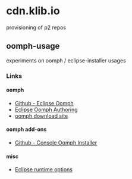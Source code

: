 # cdn.klib.io

provisioning of p2 repos

## oomph-usage

experiments on oomph / eclipse-installer usages

### Links

#### oomph
* [Github - Eclipse Oomph](https://github.com/eclipse-oomph)
* [Eclipse Oomph Authoring](https://wiki.eclipse.org/Eclipse_Oomph_Authoring)
* [oomph download site](https://download.eclipse.org/oomph/)

#### oomph add-ons
* [Github - Console Oomph Installer](https://github.com/a-langer/eclipse-oomph-console)

#### misc
* [Eclipse runtime options](https://help.eclipse.org/latest/index.jsp?topic=%2Forg.eclipse.platform.doc.isv%2Freference%2Fmisc%2Fruntime-options.html)